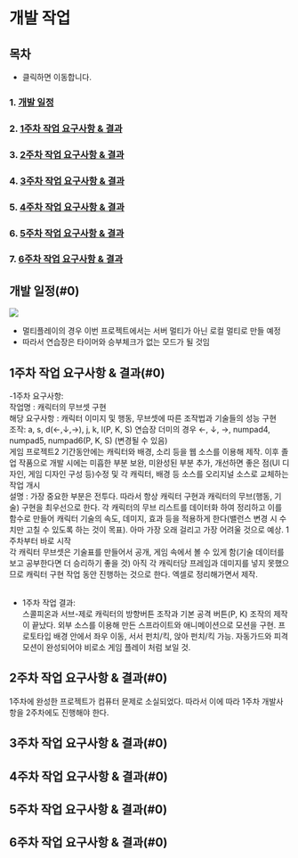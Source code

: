 # 개발 작업

## 목차 <a name='0'></a>
- 클릭하면 이동합니다.
### 1. [개발 일정](#1)
### 2. [1주차 작업 요구사항 & 결과](#2)
### 3. [2주차 작업 요구사항 & 결과](#3)
### 4. [3주차 작업 요구사항 & 결과](#4)
### 5. [4주차 작업 요구사항 & 결과](#5)
### 6. [5주차 작업 요구사항 & 결과](#6)
### 7. [6주차 작업 요구사항 & 결과](#7)  

## 개발 일정(#0) <a name='1'></a>
![](https://user-images.githubusercontent.com/49381621/139059099-975820e0-9505-4c12-bfc0-726a52b0fad3.PNG)

- 멀티플레이의 경우 이번 프로젝트에서는 서버 멀티가 아닌 로컬 멀티로 만들 예정
- 따라서 연습장은 타이머와 승부체크가 없는 모드가 될 것임

## 1주차 작업 요구사항 & 결과(#0) <a name='2'></a>
-1주차 요구사항: <br>
작업명 : 캐릭터의 무브셋 구현 <br>
해당 요구사항 : 캐릭터 이미지 및 행동, 무브셋에 따른 조작법과 기술들의 성능 구현 <br>
조작: a, s, d(←,↓,→), j, k, l(P, K, S) 연습장 더미의 경우 ←, ↓, →, numpad4, numpad5, numpad6(P, K, S) (변경될 수 있음) <br>
게임 프로젝트2 기간동안에는 캐릭터와 배경, 소리 등을 웹 소스를 이용해 제작. 이후 졸업 작품으로 개발 시에는 미흡한 부분 보완, 미완성된 부분 추가, 개선하면 좋은 점(UI 디자인, 게임 디자인 구성 등)수정 및 각 캐릭터, 배경 등 소스를 오리지널 소스로 교체하는 작업 개시 <br>
설명 : 가장 중요한 부분은 전투다. 따라서 항상 캐릭터 구현과 캐릭터의 무브(행동, 기술) 구현을 최우선으로 한다. 각 캐릭터의 무브 리스트를 데이터화 하여 정리하고 이를 함수로 만들어 캐릭터 기술의 속도, 데미지, 효과 등을 적용하게 한다(밸런스 변경 시 수치만 고칠 수 있도록 하는 것이 목표). 아마 가장 오래 걸리고 가장 어려울 것으로 예상. 1주차부터 바로 시작 <br>
각 캐릭터 무브셋은 기술표를 만들어서 공개, 게임 속에서 볼 수 있게 함(기술 데이터를 보고 공부한다면 더 승리하기 좋을 것) 아직 각 캐릭터당 프레임과 데미지를 넣지 못했으므로 캐릭터 구현 작업 동안 진행하는 것으로 한다. 엑셀로 정리해가면서 제작.
<br> <br>
- 1주차 작업 결과: <br>
스콜피온과 서브-제로 캐릭터의 방향버튼 조작과 기본 공격 버튼(P, K) 조작의 제작이 끝났다. 외부 소스를 이용해 만든 스프라이트와 애니메이션으로 모션을 구현. 프로토타입 배경 안에서 좌우 이동, 서서 펀치/킥, 앉아 펀치/킥 가능. 자동가드와 피격 모션이 완성되어야 비로소 게임 플레이 처럼 보일 것. 
## 2주차 작업 요구사항 &  결과(#0) <a name='3'></a>
1주차에 완성한 프로젝트가 컴퓨터 문제로 소실되었다. 따라서 이에 따라 1주차 개발사항을 2주차에도 진행해야 한다.


## 3주차 작업 요구사항 &  결과(#0) <a name='4'></a>

## 4주차 작업 요구사항 &  결과(#0) <a name='5'></a>

## 5주차 작업 요구사항 &  결과(#0) <a name='6'></a>

## 6주차 작업 요구사항 &  결과(#0) <a name='7'></a>
